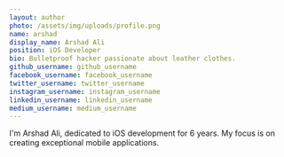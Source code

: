 ```yaml
---
layout: author
photo: /assets/img/uploads/profile.png
name: arshad
display_name: Arshad Ali
position: iOS Developer
bio: Bulletproof hacker passionate about leather clothes.
github_username: github_username
facebook_username: facebook_username
twitter_username: twitter_username
instagram_username: instagram_username
linkedin_username: linkedin_username
medium_username: medium_username
---
```


I'm Arshad Ali, dedicated to iOS development for 6 years. My focus is on creating exceptional mobile applications.